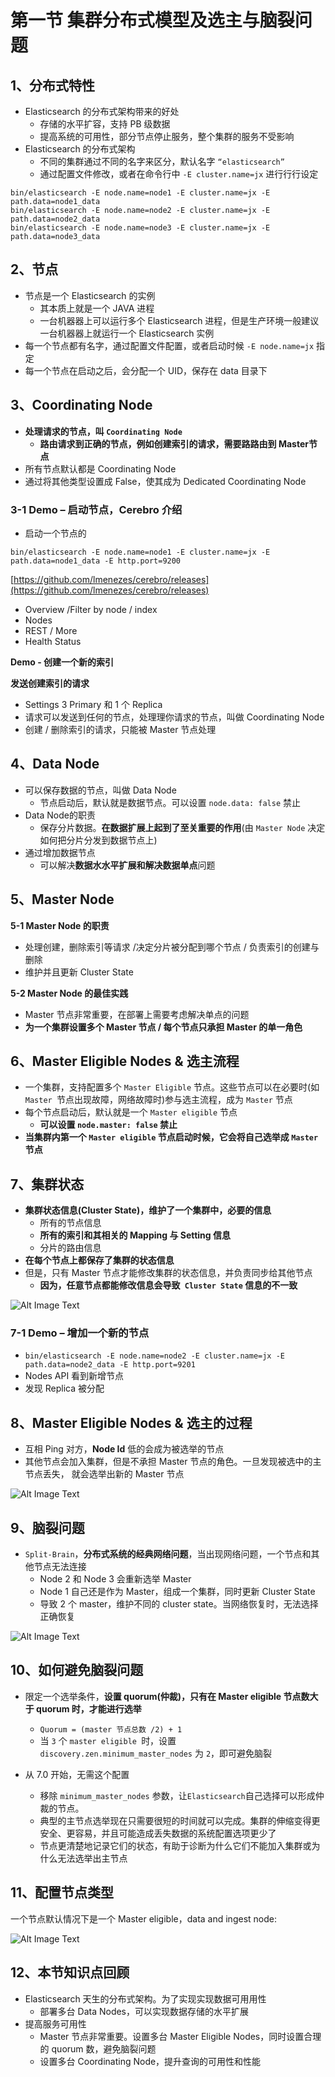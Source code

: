 # **第一节 集群分布式模型及选主与脑裂问题**

## **1、分布式特性**

* Elasticsearch 的分布式架构带来的好处
	* 存储的水平扩容，⽀持 PB 级数据
	* 提⾼系统的可⽤性，部分节点停止服务，整个集群的服务不受影响
* Elasticsearch 的分布式架构
	* 不同的集群通过不同的名字来区分，默认名字 `“elasticsearch”`
	* 通过配置⽂件修改，或者在命令行中 `-E cluster.name=jx` 进⾏行行设定
	
```
bin/elasticsearch -E node.name=node1 -E cluster.name=jx -E path.data=node1_data
bin/elasticsearch -E node.name=node2 -E cluster.name=jx -E path.data=node2_data
bin/elasticsearch -E node.name=node3 -E cluster.name=jx -E path.data=node3_data
```


## **2、节点**

* 节点是⼀个 Elasticsearch 的实例
	* 其本质上就是⼀个 JAVA 进程
	*  ⼀台机器器上可以运⾏多个 Elasticsearch 进程，但是⽣产环境⼀般建议⼀台机器器上就运⾏⼀个 Elasticsearch 实例
*  每⼀个节点都有名字，通过配置文件配置，或者启动时候 `-E node.name=jx` 指定
*  每⼀个节点在启动之后，会分配⼀个 UID，保存在 data ⽬录下

## **3、Coordinating Node**

* **处理请求的节点，叫 `Coordinating Node`**
	* **路由请求到正确的节点，例如创建索引的请求，需要路路由到 Master节点**
* 所有节点默认都是 Coordinating Node
*  通过将其他类型设置成 False，使其成为 Dedicated Coordinating Node

### **3-1 Demo – 启动节点，Cerebro 介绍**

* 启动⼀个节点的

```
bin/elasticsearch -E node.name=node1 -E cluster.name=jx -E path.data=node1_data -E http.port=9200
```

[https://github.com/lmenezes/cerebro/releases](https://github.com/lmenezes/cerebro/releases)

* Overview /Filter by node / index
* Nodes
* REST / More
* Health Status


**Demo - 创建⼀个新的索引**

**发送创建索引的请求**

* Settings 3 Primary 和 1 个 Replica
* 请求可以发送到任何的节点，处理理你请求的节点，叫做 Coordinating Node
* 创建 / 删除索引的请求，只能被 Master 节点处理

## **4、Data Node**

* 可以保存数据的节点，叫做 Data Node
	*  节点启动后，默认就是数据节点。可以设置 `node.data: false` 禁⽌
* Data Node的职责
	* 保存分⽚数据。**在数据扩展上起到了⾄关重要的作用**(由 `Master Node` 决定如何把分⽚分发到数据节点上)
* 通过增加数据节点
	* 可以解决**数据⽔水平扩展和解决数据单点**问题

## **5、Master Node**

**5-1 Master Node 的职责**

* 处理创建，删除索引等请求 /决定分⽚被分配到哪个节点 / 负责索引的创建与删除
* 维护并且更新 Cluster State

**5-2 Master Node 的最佳实践**

 * Master 节点⾮常重要，在部署上需要考虑解决单点的问题
 * **为⼀个集群设置多个 Master 节点 / 每个节点只承担 Master 的单⼀⻆⾊**

## **6、Master Eligible Nodes & 选主流程**

* 一个集群，⽀持配置多个 `Master Eligible` 节点。这些节点可以在必要时(如 `Master `节点出现故障，⽹络故障时)参与选主流程，成为 `Master` 节点
* 每个节点启动后，默认就是⼀个 `Master eligible` 节点
	*  **可以设置 `node.master: false` 禁⽌**
* **当集群内第⼀个 `Master eligible`  节点启动时候，它会将⾃己选举成 `Master `节点**

## **7、集群状态**

* **集群状态信息(Cluster State)，维护了⼀个集群中，必要的信息**
	* 所有的节点信息
	* **所有的索引和其相关的 Mapping 与 Setting 信息**
	* 分片的路由信息
* **在每个节点上都保存了集群的状态信息**
* 但是，只有 Master 节点才能修改集群的状态信息，并负责同步给其他节点
	* **因为，任意节点都能修改信息会导致` Cluster State` 信息的不一致**

![Alt Image Text](../images/chap5_1_1.png "Body image") 

### **7-1 Demo – 增加⼀个新的节点**

* `bin/elasticsearch -E node.name=node2 -E cluster.name=jx -E path.data=node2_data -E http.port=9201`
* Nodes API 看到新增节点
* 发现 Replica 被分配


## **8、Master Eligible Nodes & 选主的过程**

* 互相 Ping 对方，**Node Id** 低的会成为被选举的节点
* 其他节点会加⼊集群，但是不承担 Master 节点的⻆色。⼀旦发现被选中的主节点丢失， 就会选举出新的 Master 节点

![Alt Image Text](../images/chap5_1_2.png "Body image") 

## **9、脑裂问题**

* `Split-Brain`，**分布式系统的经典⽹络问题**，当出现网络问题，⼀个节点和其他节点⽆法连接
	* Node 2 和 Node 3 会重新选举 Master
	* Node 1 ⾃⼰还是作为 Master，组成⼀个集群，同时更新 Cluster State
	* 导致 2 个 master，维护不同的 cluster state。当⽹络恢复时，⽆法选择正确恢复

![Alt Image Text](../images/chap5_1_3.png "Body image") 

## **10、如何避免脑裂问题**

* 限定⼀个选举条件，**设置 quorum(仲裁)，只有在 Master eligible 节点数⼤于 quorum 时，才能进⾏选举**

	* `Quorum = (master 节点总数 /2) + 1`
	* 当 `3` 个 `master eligible `时，设置 `discovery.zen.minimum_master_nodes` 为 `2`，即可避免脑裂

* 从 7.0 开始，⽆需这个配置
	* 移除 `minimum_master_nodes` 参数，让`Elasticsearch`⾃己选择可以形成仲裁的节点。
	* 典型的主节点选举现在只需要很短的时间就可以完成。集群的伸缩变得更安全、更容易，并且可能造成丢失数据的系统配置选项更少了
	* 节点更清楚地记录它们的状态，有助于诊断为什么它们不能加⼊集群或为什么⽆法选举出主节点

## **11、配置节点类型**

⼀个节点默认情况下是⼀个 Master eligible，data and ingest node:

![Alt Image Text](../images/chap5_1_4.png "Body image") 

## **12、本节知识点回顾**

* Elasticsearch 天⽣的分布式架构。为了实现实现数据可⽤用性
	* 部署多台 Data Nodes，可以实现数据存储的⽔平扩展
* 提⾼服务可用性
	* Master 节点⾮常重要。设置多台 Master Eligible Nodes，同时设置合理的 quorum 数，避免脑裂问题
	* 设置多台 Coordinating Node，提升查询的可⽤性和性能


